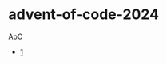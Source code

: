 # advent-of-code-2024

[AoC](https://adventofcode.com/2024)

- [1](https://adventofcode.com/2024/day/1)

